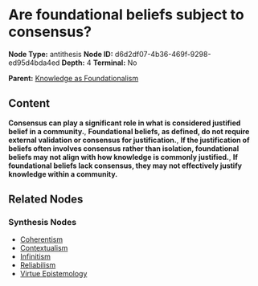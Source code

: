 # Are foundational beliefs subject to consensus?

**Node Type:** antithesis
**Node ID:** d6d2df07-4b36-469f-9298-ed95d4bda4ed
**Depth:** 4
**Terminal:** No

**Parent:** [Knowledge as Foundationalism](knowledge-as-foundationalism-synthesis-84a554d6-6e02-4ebc-80c9-27dbbf6be36d.md)

## Content

**Consensus can play a significant role in what is considered justified belief in a community.**, **Foundational beliefs, as defined, do not require external validation or consensus for justification.**, **If the justification of beliefs often involves consensus rather than isolation, foundational beliefs may not align with how knowledge is commonly justified.**, **If foundational beliefs lack consensus, they may not effectively justify knowledge within a community.**

## Related Nodes

### Synthesis Nodes

- [Coherentism](coherentism-synthesis-990b0639-9558-4224-a93d-85c54539502f.md)
- [Contextualism](contextualism-synthesis-979d797f-ded3-4468-ad81-895e5980b595.md)
- [Infinitism](infinitism-synthesis-685c7c70-d347-407f-b7cb-e58d6f4f8e7c.md)
- [Reliabilism](reliabilism-synthesis-1aeecd77-41c7-4561-9b69-d4e4a0c3725a.md)
- [Virtue Epistemology](virtue-epistemology-synthesis-9e95e408-882c-4169-873b-7916b999729b.md)
